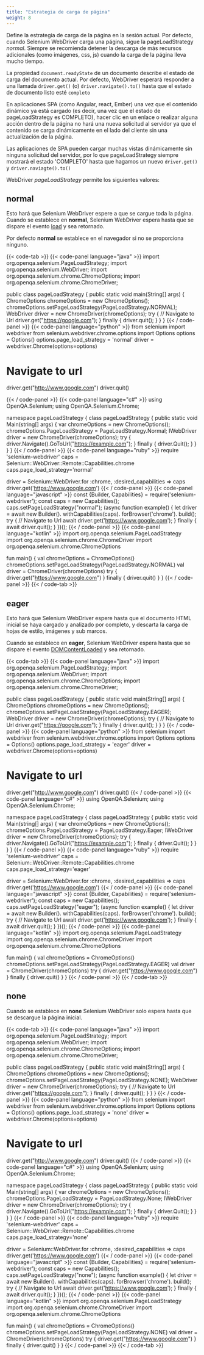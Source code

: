 ```yaml
---
title: "Estrategia de carga de página"
weight: 8
---
```


Define la estrategia de carga de la página en la sesión actual. Por 
defecto, cuando Selenium WebDriver carga una página, sigue la 
pageLoadStrategy _normal_. Siempre se recomienda detener la descarga 
de más recursos adicionales (como imágenes, css, js) cuando la carga 
de la página lleva mucho tiempo. 

La propiedad `document.readyState` de un documento describe el estado 
de carga del documento actual. Por defecto, WebDriver esperará responder 
a una llamada `driver.get()` (o) `driver.navigate().to()` hasta que el 
estado de documento listo esté `completo` 

En aplicaciones SPA (como Angular, react, Ember) una vez que el 
contenido dinámico ya está cargado (es decir, una vez que el estado 
de pageLoadStrategy es COMPLETO), hacer clic en un enlace o realizar 
alguna acción dentro de la página no hará una nueva solicitud al 
servidor ya que el contenido se carga dinámicamente en el lado del 
cliente sin una actualización de la página. 

Las aplicaciones de SPA pueden cargar muchas vistas dinámicamente sin 
ninguna solicitud del servidor, por lo que pageLoadStrategy siempre mostrará 
el estado 'COMPLETO' hasta que hagamos un nuevo `driver.get()` y `driver.naviagte().to()` 

WebDriver _pageLoadStrategy_ permite los siguientes valores:

## normal

Esto hará que Selenium WebDriver espere a que se cargue toda la página.
Cuando se establece en **normal**, Selenium WebDriver espera hasta que se 
dispare el evento [load](https://developer.mozilla.org/es/docs/Web/Events/load) y sea retornado.

Por defecto **normal** se establece en el navegador si no se proporciona ninguno.

{{< code-tab >}}
  {{< code-panel language="java" >}}
import org.openqa.selenium.PageLoadStrategy;
import org.openqa.selenium.WebDriver;
import org.openqa.selenium.chrome.ChromeOptions;
import org.openqa.selenium.chrome.ChromeDriver;

public class pageLoadStrategy {
    public static void main(String[] args) {
        ChromeOptions chromeOptions = new ChromeOptions();
        chromeOptions.setPageLoadStrategy(PageLoadStrategy.NORMAL);
        WebDriver driver = new ChromeDriver(chromeOptions);
        try {
            // Navigate to Url
            driver.get("https://google.com");
        } finally {
            driver.quit();
        }
    }
}
  {{< / code-panel >}}
  {{< code-panel language="python" >}}
from selenium import webdriver
from selenium.webdriver.chrome.options import Options
options = Options()
options.page_load_strategy = 'normal'
driver = webdriver.Chrome(options=options)
# Navigate to url
driver.get("http://www.google.com")
driver.quit()

  {{< / code-panel >}}
  {{< code-panel language="c#" >}}
using OpenQA.Selenium;
using OpenQA.Selenium.Chrome;

namespace pageLoadStrategy {
  class pageLoadStrategy {
    public static void Main(string[] args) {
      var chromeOptions = new ChromeOptions();
      chromeOptions.PageLoadStrategy = PageLoadStrategy.Normal;
      IWebDriver driver = new ChromeDriver(chromeOptions);
      try {
        driver.Navigate().GoToUrl("https://example.com");
      } finally {
        driver.Quit();
      }
    }
  }
}
  {{< / code-panel >}}
  {{< code-panel language="ruby" >}}
require 'selenium-webdriver'
caps = Selenium::WebDriver::Remote::Capabilities.chrome
caps.page_load_strategy='normal'

driver = Selenium::WebDriver.for :chrome, :desired_capabilities => caps
driver.get('https://www.google.com')
  {{< / code-panel >}}
  {{< code-panel language="javascript" >}}
const {Builder, Capabilities} = require('selenium-webdriver');
const caps = new Capabilities();
caps.setPageLoadStrategy("normal");
(async function example() {
    let driver = await new Builder().
                withCapabilities(caps).
                forBrowser('chrome').
                build();
    try {
        // Navigate to Url
        await driver.get('https://www.google.com');
    }
    finally {
        await driver.quit();
    }
})();
  {{< / code-panel >}}
  {{< code-panel language="kotlin" >}}
import org.openqa.selenium.PageLoadStrategy
import org.openqa.selenium.chrome.ChromeDriver
import org.openqa.selenium.chrome.ChromeOptions

fun main() {
    val chromeOptions = ChromeOptions()
    chromeOptions.setPageLoadStrategy(PageLoadStrategy.NORMAL)
    val driver = ChromeDriver(chromeOptions)
    try {
        driver.get("https://www.google.com")
    }
    finally {
        driver.quit()
    }
}
  {{< / code-panel >}}
{{< / code-tab >}}

## eager

Esto hará que Selenium WebDriver espere hasta que
el documento HTML inicial se haya cargado y analizado por completo,
y descarta la carga de hojas de estilo, imágenes y sub marcos.

Cuando se establece en **eager**, Selenium WebDriver espera
hasta que se dispare el evento
[DOMContentLoaded](https://developer.mozilla.org/es/docs/Web/API/Document/DOMContentLoaded_event) y sea retornado.

{{< code-tab >}}
  {{< code-panel language="java" >}}
import org.openqa.selenium.PageLoadStrategy;
import org.openqa.selenium.WebDriver;
import org.openqa.selenium.chrome.ChromeOptions;
import org.openqa.selenium.chrome.ChromeDriver;

public class pageLoadStrategy {
    public static void main(String[] args) {
        ChromeOptions chromeOptions = new ChromeOptions();
        chromeOptions.setPageLoadStrategy(PageLoadStrategy.EAGER);
        WebDriver driver = new ChromeDriver(chromeOptions);
        try {
            // Navigate to Url
            driver.get("https://google.com");
        } finally {
            driver.quit();
        }
    }
}
  {{< / code-panel >}}
  {{< code-panel language="python" >}}
from selenium import webdriver
from selenium.webdriver.chrome.options import Options
options = Options()
options.page_load_strategy = 'eager'
driver = webdriver.Chrome(options=options)
# Navigate to url
driver.get("http://www.google.com")
driver.quit()
  {{< / code-panel >}}
  {{< code-panel language="c#" >}}
using OpenQA.Selenium;
using OpenQA.Selenium.Chrome;

namespace pageLoadStrategy {
  class pageLoadStrategy {
    public static void Main(string[] args) {
      var chromeOptions = new ChromeOptions();
      chromeOptions.PageLoadStrategy = PageLoadStrategy.Eager;
      IWebDriver driver = new ChromeDriver(chromeOptions);
      try {
        driver.Navigate().GoToUrl("https://example.com");
      } finally {
        driver.Quit();
      }
    }
  }
}
  {{< / code-panel >}}
  {{< code-panel language="ruby" >}}
require 'selenium-webdriver'
caps = Selenium::WebDriver::Remote::Capabilities.chrome
caps.page_load_strategy='eager'

driver = Selenium::WebDriver.for :chrome, :desired_capabilities => caps
driver.get('https://www.google.com')
  {{< / code-panel >}}
  {{< code-panel language="javascript" >}}
const {Builder, Capabilities} = require('selenium-webdriver');
const caps = new Capabilities();
caps.setPageLoadStrategy("eager");
(async function example() {
    let driver = await new Builder().
                withCapabilities(caps).
                forBrowser('chrome').
                build();
    try {
        // Navigate to Url
        await driver.get('https://www.google.com');
    }
    finally {
        await driver.quit();
    }
})();
  {{< / code-panel >}}
  {{< code-panel language="kotlin" >}}
import org.openqa.selenium.PageLoadStrategy
import org.openqa.selenium.chrome.ChromeDriver
import org.openqa.selenium.chrome.ChromeOptions

fun main() {
    val chromeOptions = ChromeOptions()
    chromeOptions.setPageLoadStrategy(PageLoadStrategy.EAGER)
    val driver = ChromeDriver(chromeOptions)
    try {
        driver.get("https://www.google.com")
    }
    finally {
        driver.quit()
    }
}
  {{< / code-panel >}}
{{< / code-tab >}}

## none

Cuando se establece en **none** Selenium WebDriver solo espera hasta que se descargue la página inicial.

{{< code-tab >}}
  {{< code-panel language="java" >}}
import org.openqa.selenium.PageLoadStrategy;
import org.openqa.selenium.WebDriver;
import org.openqa.selenium.chrome.ChromeOptions;
import org.openqa.selenium.chrome.ChromeDriver;

public class pageLoadStrategy {
    public static void main(String[] args) {
        ChromeOptions chromeOptions = new ChromeOptions();
        chromeOptions.setPageLoadStrategy(PageLoadStrategy.NONE);
        WebDriver driver = new ChromeDriver(chromeOptions);
        try {
            // Navigate to Url
            driver.get("https://google.com");
        } finally {
            driver.quit();
        }
    }
}
  {{< / code-panel >}}
  {{< code-panel language="python" >}}
from selenium import webdriver
from selenium.webdriver.chrome.options import Options
options = Options()
options.page_load_strategy = 'none'
driver = webdriver.Chrome(options=options)
# Navigate to url
driver.get("http://www.google.com")
driver.quit()
  {{< / code-panel >}}
  {{< code-panel language="c#" >}}
using OpenQA.Selenium;
using OpenQA.Selenium.Chrome;

namespace pageLoadStrategy {
  class pageLoadStrategy {
    public static void Main(string[] args) {
      var chromeOptions = new ChromeOptions();
      chromeOptions.PageLoadStrategy = PageLoadStrategy.None;
      IWebDriver driver = new ChromeDriver(chromeOptions);
      try {
        driver.Navigate().GoToUrl("https://example.com");
      } finally {
        driver.Quit();
      }
    }
  }
}
  {{< / code-panel >}}
  {{< code-panel language="ruby" >}}
require 'selenium-webdriver'
caps = Selenium::WebDriver::Remote::Capabilities.chrome
caps.page_load_strategy='none'

driver = Selenium::WebDriver.for :chrome, :desired_capabilities => caps
driver.get('https://www.google.com')
  {{< / code-panel >}}
  {{< code-panel language="javascript" >}}
const {Builder, Capabilities} = require('selenium-webdriver');
const caps = new Capabilities();
caps.setPageLoadStrategy("none");
(async function example() {
    let driver = await new Builder().
                withCapabilities(caps).
                forBrowser('chrome').
                build();
    try {
        // Navigate to Url
        await driver.get('https://www.google.com');
    }
    finally {
        await driver.quit();
    }
})();
  {{< / code-panel >}}
  {{< code-panel language="kotlin" >}}
import org.openqa.selenium.PageLoadStrategy
import org.openqa.selenium.chrome.ChromeDriver
import org.openqa.selenium.chrome.ChromeOptions

fun main() {
    val chromeOptions = ChromeOptions()
    chromeOptions.setPageLoadStrategy(PageLoadStrategy.NONE)
    val driver = ChromeDriver(chromeOptions)
    try {
        driver.get("https://www.google.com")
    }
    finally {
        driver.quit()
    }
}
  {{< / code-panel >}}
{{< / code-tab >}}
